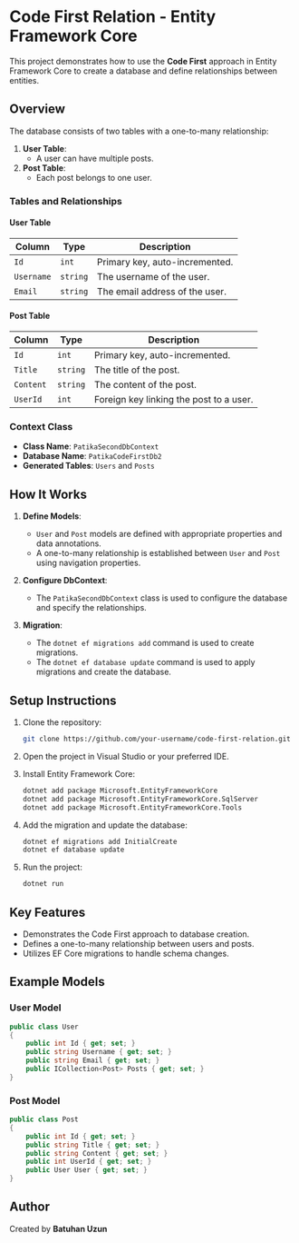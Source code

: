 # Code First Relation - Entity Framework Core

This project demonstrates how to use the **Code First** approach in Entity Framework Core to create a database and define relationships between entities.

## Overview

The database consists of two tables with a one-to-many relationship:
1. **User Table**:
   - A user can have multiple posts.
2. **Post Table**:
   - Each post belongs to one user.

### Tables and Relationships

#### User Table
| Column      | Type   | Description                              |
|-------------|--------|------------------------------------------|
| `Id`        | `int`  | Primary key, auto-incremented.           |
| `Username`  | `string` | The username of the user.               |
| `Email`     | `string` | The email address of the user.          |

#### Post Table
| Column      | Type   | Description                              |
|-------------|--------|------------------------------------------|
| `Id`        | `int`  | Primary key, auto-incremented.           |
| `Title`     | `string` | The title of the post.                  |
| `Content`   | `string` | The content of the post.                |
| `UserId`    | `int`  | Foreign key linking the post to a user.  |

### Context Class

- **Class Name**: `PatikaSecondDbContext`
- **Database Name**: `PatikaCodeFirstDb2`
- **Generated Tables**: `Users` and `Posts`

## How It Works

1. **Define Models**:
   - `User` and `Post` models are defined with appropriate properties and data annotations.
   - A one-to-many relationship is established between `User` and `Post` using navigation properties.

2. **Configure DbContext**:
   - The `PatikaSecondDbContext` class is used to configure the database and specify the relationships.

3. **Migration**:
   - The `dotnet ef migrations add` command is used to create migrations.
   - The `dotnet ef database update` command is used to apply migrations and create the database.

## Setup Instructions

1. Clone the repository:
   ```bash
   git clone https://github.com/your-username/code-first-relation.git
   ```

2. Open the project in Visual Studio or your preferred IDE.

3. Install Entity Framework Core:
   ```bash
   dotnet add package Microsoft.EntityFrameworkCore
   dotnet add package Microsoft.EntityFrameworkCore.SqlServer
   dotnet add package Microsoft.EntityFrameworkCore.Tools
   ```

4. Add the migration and update the database:
   ```bash
   dotnet ef migrations add InitialCreate
   dotnet ef database update
   ```

5. Run the project:
   ```bash
   dotnet run
   ```

## Key Features

- Demonstrates the Code First approach to database creation.
- Defines a one-to-many relationship between users and posts.
- Utilizes EF Core migrations to handle schema changes.

## Example Models

### User Model
```csharp
public class User
{
    public int Id { get; set; }
    public string Username { get; set; }
    public string Email { get; set; }
    public ICollection<Post> Posts { get; set; }
}
```

### Post Model
```csharp
public class Post
{
    public int Id { get; set; }
    public string Title { get; set; }
    public string Content { get; set; }
    public int UserId { get; set; }
    public User User { get; set; }
}
```

## Author

Created by **Batuhan Uzun**
